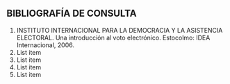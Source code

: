 ## BIBLIOGRAFÍA DE CONSULTA

 1. INSTITUTO INTERNACIONAL PARA LA DEMOCRACIA Y LA ASISTENCIA ELECTORAL. Una introducción al voto electrónico. Estocolmo: IDEA Internacional, 2006.
 2. List item
 3. List item
 4. List item
 5. List item
